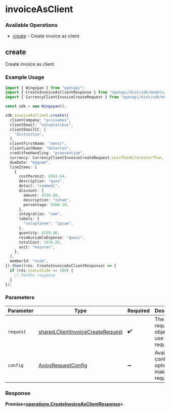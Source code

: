 # invoiceAsClient

### Available Operations

* [create](#create) - Create invoice as client

## create

Create invoice as client

### Example Usage

```typescript
import { Wingspan } from "openapi";
import { CreateInvoiceAsClientResponse } from "openapi/dist/sdk/models/operations";
import { CurrencyClientInvoiceCreateRequest } from "openapi/dist/sdk/models/shared";

const sdk = new Wingspan();

sdk.invoiceAsClient.create({
  clientCompany: "accusamus",
  clientEmail: "voluptatibus",
  clientEmailCC: [
    "distinctio",
  ],
  clientFirstName: "omnis",
  clientLastName: "delectus",
  creditFeeHandling: "praesentium",
  currency: CurrencyClientInvoiceCreateRequest.LessThanNilGreaterThan,
  dueDate: "magnam",
  lineItems: [
    {
      costPerUnit: 8363.64,
      description: "quos",
      detail: "commodi",
      discount: {
        amount: 4156.08,
        description: "totam",
        percentage: 9366.18,
      },
      integration: "nam",
      labels: {
        "voluptatem": "ipsam",
      },
      quantity: 4259.46,
      reimbursableExpense: "quasi",
      totalCost: 2476.85,
      unit: "maiores",
    },
  ],
  memberId: "enim",
}).then((res: CreateInvoiceAsClientResponse) => {
  if (res.statusCode == 200) {
    // handle response
  }
});
```

### Parameters

| Parameter                                                                              | Type                                                                                   | Required                                                                               | Description                                                                            |
| -------------------------------------------------------------------------------------- | -------------------------------------------------------------------------------------- | -------------------------------------------------------------------------------------- | -------------------------------------------------------------------------------------- |
| `request`                                                                              | [shared.ClientInvoiceCreateRequest](../../models/shared/clientinvoicecreaterequest.md) | :heavy_check_mark:                                                                     | The request object to use for the request.                                             |
| `config`                                                                               | [AxiosRequestConfig](https://axios-http.com/docs/req_config)                           | :heavy_minus_sign:                                                                     | Available config options for making requests.                                          |


### Response

**Promise<[operations.CreateInvoiceAsClientResponse](../../models/operations/createinvoiceasclientresponse.md)>**

